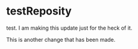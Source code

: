 testReposity
============

test. I am making this update just for the heck of it.

This is another change that has been made.
